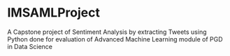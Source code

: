 # IMSAMLProject
A Capstone project of Sentiment Analysis by extracting Tweets using Python done for evaluation of Advanced Machine Learning module of PGD in Data Science
